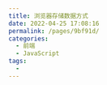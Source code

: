 ```yaml
---
title: 浏览器存储数据方式
date: 2022-04-25 17:08:16
permalink: /pages/9bf91d/
categories:
  - 前端
  - JavaScript
tags:
  - 
---
```

